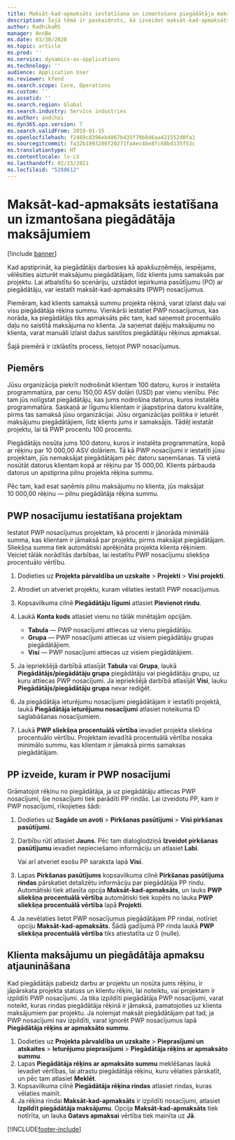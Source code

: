 ```yaml
---
title: Maksāt-kad-apmaksāts iestatīšana un izmantošana piegādātāja maksājumiem
description: Šajā tēmā ir paskaidrots, kā izveidot maksāt-kad-apmaksāts (PWP) nosacījumus, lai varētu atbrīvot daļējos piegādātāju maksājumus, pamatojoties uz klientu maksājumiem.
author: RadhikaRS
manager: AnnBe
ms.date: 03/30/2020
ms.topic: article
ms.prod: ''
ms.service: dynamics-ax-applications
ms.technology: ''
audience: Application User
ms.reviewer: kfend
ms.search.scope: Core, Operations
ms.custom: ''
ms.assetid: ''
ms.search.region: Global
ms.search.industry: Service industries
ms.author: andchoi
ms.dyn365.ops.version: 7
ms.search.validFrom: 2019-01-15
ms.openlocfilehash: f2469c8396eb4867b435f70b046aa421552d0fa1
ms.sourcegitcommit: fa32b1893286f20271fa4ec4be8fc68bd135f53c
ms.translationtype: HT
ms.contentlocale: lv-LV
ms.lasthandoff: 02/15/2021
ms.locfileid: "5288612"
---
```

# <a name="set-up-and-use-pay-when-paid-vendor-payments"></a>Maksāt-kad-apmaksāts iestatīšana un izmantošana piegādātāja maksājumiem

[!include [banner](../includes/banner.md)]

Kad apstiprināt, ka piegādātājs darbosies kā apakšuzņēmējs, iespējams, vēlēsities aizturēt maksājumu piegādātājam, līdz klients jums samaksās par projektu. Lai atbalstītu šo scenāriju, uzstādot iepirkuma pasūtījumu (PO) ar piegādātāju, var iestatīt maksāt-kad-apmaksāts (PWP) nosacījumus.

Piemēram, kad klients samaksā summu projekta rēķinā, varat izlaist daļu vai visu piegādātāja rēķina summu. Vienkārši iestatiet PWP nosacījumus, kas norāda, ka piegādātājs tiks apmaksāts pēc tam, kad saņemsit procentuālo daļu no saistītā maksājuma no klienta. Ja saņemat daļēju maksājumu no klienta, varat manuāli izlaist dažus saistītos piegādātāju rēķinus apmaksai.

Šajā piemērā ir izklāstīts process, lietojot PWP nosacījumus.

## <a name="example"></a>Piemērs

Jūsu organizācija piekrīt nodrošināt klientam 100 datoru, kuros ir instalēta programmatūra, par cenu 150,00 ASV dolāri (USD) par vienu vienību. Pēc tam jūs nolīgstat piegādātāju, kas jums nodrošina datorus, kuros instalēta programmatūra. Saskaņā ar līgumu klientam ir jāapstiprina datoru kvalitāte, pirms tas samaksā jūsu organizācijai. Jūsu organizācijas politika ir ieturēt maksājumu piegādātājiem, līdz klients jums ir samaksājis. Tādēļ iestatāt projektu, lai tā PWP procentu 100 procentu.

Piegādātājs nosūta jums 100 datoru, kuros ir instalēta programmatūra, kopā ar rēķinu par 10 000,00 ASV dolāriem. Tā kā PWP nosacījumi ir iestatīti jūsu projektam, jūs nemaksājat piegādātājam pēc datoru saņemšanas. Tā vietā nosūtāt datorus klientam kopā ar rēķinu par 15 000,00. Klients pārbauda datorus un apstiprina pilnu projekta rēķina summu.

Pēc tam, kad esat saņēmis pilnu maksājumu no klienta, jūs maksājat 10 000,00 rēķinu — pilnu piegādātāja rēķina summu.

## <a name="set-up-pwp-terms-for-a-project"></a>PWP nosacījumu iestatīšana projektam

Iestatot PWP nosacījumus projektam, kā procenti ir jānorāda minimālā summa, kas klientam ir jāmaksā par projektu, pirms maksājat piegādātājam. Sliekšņa summa tiek automātiski aprēķināta projekta klienta rēķiniem. Veiciet tālāk norādītās darbības, lai iestatītu PWP nosacījumu sliekšņa procentuālo vērtību.

1. Dodieties uz **Projekta pārvaldība un uzskaite** \> **Projekti** \> **Visi projekti**.
2. Atrodiet un atveriet projektu, kuram vēlaties iestatīt PWP nosacījumus.
3. Kopsavilkuma cilnē **Piegādātāju līgumi** atlasiet **Pievienot rindu**.
3. Laukā **Konta kods** atlasiet vienu no tālāk minētajām opcijām.

    - **Tabula** — PWP nosacījumi attiecas uz vienu piegādātāju.
    - **Grupa** — PWP nosacījumi attiecas uz visiem piegādātāju grupas piegādātājiem.
    - **Visi** — PWP nosacījumi attiecas uz visiem piegādātājiem.

4. Ja iepriekšējā darbībā atlasījāt **Tabula** vai **Grupa**, laukā **Piegādātājs/piegādātāju grupa** piegādātāju vai piegādātāju grupu, uz kuru attiecas PWP nosacījumi. Ja iepriekšējā darbībā atlasījāt **Visi**, lauku **Piegādātājs/piegādātāju grupa** nevar rediģēt.
5. Ja piegādātāja ieturējumu nosacījumi piegādātājam ir iestatīti projektā, laukā **Piegādātāja ieturējumu nosacījumi** atlasiet noteikuma ID saglabāšanas nosacījumiem.
6. Laukā **PWP sliekšņa procentuālā vērtība** ievadiet projekta sliekšņa procentuālo vērtību. Projektam ievadītā procentuālā vērtība nosaka minimālo summu, kas klientam ir jāmaksā pirms samaksas piegādātājam.

## <a name="create-a-po-that-has-pwp-terms"></a>PP izveide, kuram ir PWP nosacījumi

Grāmatojot rēķinu no piegādātāja, ja uz piegādātāju attiecas PWP nosacījumi, šie nosacījumi tiek parādīti PP rindās. Lai izveidotu PP, kam ir PWP nosacījumi, rīkojieties šādi:

1. Dodieties uz **Sagāde un avoti** \> **Pirkšanas pasūtījumi** \> **Visi pirkšanas pasūtījumi**.
2. Darbību rūtī atlasiet **Jauns**. Pēc tam dialoglodziņā **Izveidot pirkšanas pasūtījumu** ievadiet nepieciešamo informāciju un atlasiet **Labi**.

    Vai arī atveriet esošu PP saraksta lapā **Visi**.

4. Lapas **Pirkšanas pasūtījums** kopsavilkuma cilnē **Pirkšanas pasūtījuma rindas** pārskatiet detalizētu informāciju par piegādātāja PP rindu. Automātiski tiek atlasīta opcija **Maksāt-kad-apmaksāts**, un lauks **PWP sliekšņa procentuālā vērtība** automātiski tiek kopēts no lauka **PWP sliekšņa procentuālā vērtība** lapā **Projekti**.
6. Ja nevēlaties lietot PWP nosacījumus piegādātājam PP rindai, notīriet opciju **Maksāt-kad-apmaksāts**. Šādā gadījumā PP rinda laukā **PWP sliekšņa procentuālā vērtība** tiks atiestatīta uz 0 (nulle).

## <a name="update-a-customer-payment-and-pay-the-vendor"></a>Klienta maksājumu un piegādātāja apmaksu atjaunināšana

Kad piegādātājs pabeidz darbu ar projektu un nosūta jums rēķinu, ir jāpārskata projekta statuss un klientu rēķini, lai noteiktu, vai projektam ir izpildīti PWP nosacījumi. Ja tika izpildīti piegādātāja PWP nosacījumi, varat noteikt, kuras rindas piegādātāja rēķinā ir jāmaksā, pamatojoties uz klienta maksājumiem par projektu. Ja nolemjat maksāt piegādātājam pat tad, ja PWP nosacījumi nav izpildīti, varat ignorēt PWP nosacījumus lapā **Piegādātāja rēķins ar apmaksāto summu**.

1. Dodieties uz **Projekta pārvaldība un uzskaite** \> **Pieprasījumi un atskaites** \> **Ieturējumu pieprasījumi** \> **Piegādātāja rēķins ar apmaksāto summu**.
2. Lapas **Piegādātāja rēķins ar apmaksāto summu** meklēšanas laukā ievadiet vērtības, lai atrastu piegādātāja rēķinu, kuru vēlaties pārskatīt, un pēc tam atlasiet **Meklēt**.
3. Kopsavilkuma cilnē **Piegādātāja rēķina rindas** atlasiet rindas, kuras vēlaties mainīt.
4. Ja rēķina rindai **Maksāt-kad-apmaksāts** ir izpildīti nosacījumi, atlasiet **Izpildīt piegādātāja maksājumu**. Opcija **Maksāt-kad-apmaksāts** tiek notīrīta, un lauka **Gatavs apmaksai** vērtība tiek mainīta uz **Jā**.


[!INCLUDE[footer-include](../includes/footer-banner.md)]